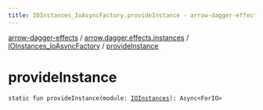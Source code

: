 ```yaml
---
title: IOInstances_IoAsyncFactory.provideInstance - arrow-dagger-effects
---
```


[arrow-dagger-effects](../../index.html) / [arrow.dagger.effects.instances](../index.html) / [IOInstances_IoAsyncFactory](index.html) / [provideInstance](./provide-instance.html)

# provideInstance

`static fun provideInstance(module: `[`IOInstances`](../-i-o-instances/index.html)`): Async<ForIO>`